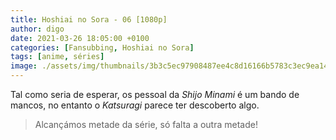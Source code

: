 ```yaml
---
title: Hoshiai no Sora - 06 [1080p]
author: digo
date: 2021-03-26 18:05:00 +0100
categories: [Fansubbing, Hoshiai no Sora]
tags: [anime, séries]
image: ./assets/img/thumbnails/3b3c5ec97908487ee4c8d16166b5783c3ec9ea14.jpeg
---
```


Tal como seria de esperar, os pessoal da *Shijo Minami* é um bando de mancos, no entanto o *Katsuragi* parece ter descoberto algo.

> Alcançámos metade da série, só falta a outra metade! 